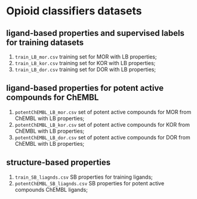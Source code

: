 # Opioid classifiers datasets

## ligand-based properties and supervised labels for training datasets
1. `train_LB_mor.csv` training set for MOR with LB properties; 
2. `train_LB_kor.csv` training set for KOR with LB properties; 
3. `train_LB_dor.csv` training set for DOR with LB properties;

## ligand-based properties for potent active compounds for ChEMBL
1. `potentChEMBL_LB_mor.csv` set of potent active compounds for MOR from ChEMBL with LB properties;
2. `potentChEMBL_LB_kor.csv` set of potent active compounds for KOR from ChEMBL with LB properties;
3. `potentChEMBL_LB_dor.csv` set of potent active compounds for DOR from ChEMBL with LB properties;

## structure-based properties
1. `train_SB_liagnds.csv` SB properties for training ligands;
2. `potentChEMBL_SB_liagnds.csv` SB properties for potent active compounds ChEMBL ligands;
